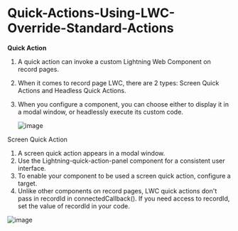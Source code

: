 # Quick-Actions-Using-LWC-Override-Standard-Actions

**Quick Action**

1. A quick action can invoke a custom Lightning Web Component on record pages.
2. When it comes to record page LWC, there are 2 types: Screen Quick Actions and Headless Quick Actions.
3. When you configure a component, you can choose either to display it in a modal window, or headlessly execute its custom code.

   ![image](https://github.com/user-attachments/assets/3f4638a9-dbfc-4624-8762-13e36f20c301)

Screen Quick Action

1. A screen quick action appears in a modal window.
2. Use the Lightning-quick-action-panel component for a consistent user interface.
3. To enable your component to be used a screen quick action, configure a target.
4. Unlike other components on record pages, LWC quick actions don't pass in recordId in connectedCallback(). If you need access to recordId, set the value of recordId in your code.

![image](https://github.com/user-attachments/assets/a26b4318-e8d8-47ed-8387-f68446961918)

